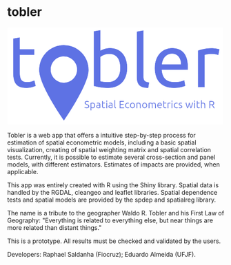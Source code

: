 # tobler

![tobler](www/tobler_bg.png)

Tobler is a web app that offers a intuitive step-by-step process for estimation of spatial econometric models, including a basic spatial visualization, creating of spatial weighting matrix and spatial correlation tests. Currently, it is possible to estimate several cross-section and panel models, with different estimators. Estimates of impacts are provided, when applicable.

This app was entirely created with R using the Shiny library. Spatial data is handled by the RGDAL, cleangeo and leaflet libraries. Spatial dependence tests and spatial models are provided by the spdep and spatialreg library.

The name is a tribute to the geographer Waldo R. Tobler and his First Law of Geography: "Everything is related to everything else, but near things are more related than distant things."

This is a prototype. All results must be checked and validated by the users.

Developers: Raphael Saldanha (Fiocruz); Eduardo Almeida (UFJF).
